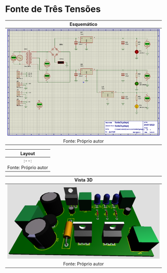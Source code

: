 # Fonte de Três Tensões
|Esquemático|
|:---------:|
|![Esquematico](https://github.com/vyniexec/fonte3t/blob/main/Esquemático.PNG)|
|Fonte: Próprio autor|

|Layout|
|:---------:|
|:--:||![Layout](https://github.com/vyniexec/fonte3t/blob/main/Layout.PNG)|
|Fonte: Próprio autor|

|Vista 3D|
|:---------:|
|![Vista3D](https://github.com/vyniexec/fonte3t/blob/main/3D.PNG)|
|Fonte: Próprio autor|
